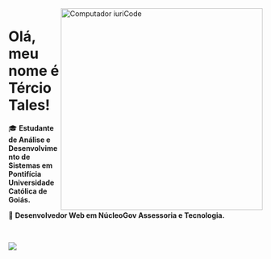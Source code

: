 <img src="https://raw.githubusercontent.com/MicaelliMedeiros/micaellimedeiros/master/image/computer-illustration.png" min-width="350px" max-width="350px" width="400px" align="right" alt="Computador iuriCode">

<p align="left"> 
<h1>Olá, meu nome é Tércio Tales!</h1>  
</p>

<p align="left">
  🎓 <strong>Estudante de Análise e Desenvolvimento de Sistemas em Pontifícia Universidade Católica de Goiás.</strong>
</p>

<p align="left">
  💼 <strong>Desenvolvedor Web em NúcleoGov Assessoria e Tecnologia.</strong>
</p>
<br>

<p align="left">
  <a href="https://instagram.com/terciotales" alt="Instagram">
  <img src="https://img.shields.io/badge/-Instagram-DF0174?style=flat-square&labelColor=DF0174&logo=instagram&logoColor=white&link=https://instagram.com/terciotales"/></a>
</p>  
